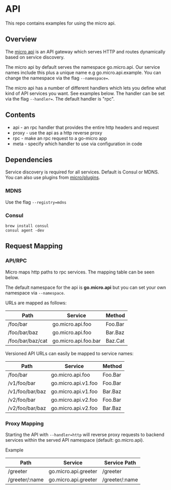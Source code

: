 # API

This repo contains examples for using the micro api.

## Overview

The [micro api](https://github.com/micro/micro/tree/master/api) is an API gateway which serves HTTP and routes dynamically based on service discovery.

The micro api by default serves the namespace go.micro.api. Our service names include this plus a unique name e.g go.micro.api.example. 
You can change the namespace via the flag `--namespace=`.

The micro api has a number of different handlers which lets you define what kind of API services you want. See examples below. The handler 
can be set via the flag `--handler=`. The default handler is "rpc".

## Contents

- api - an rpc handler that provides the entire http headers and request
- proxy - use the api as a http reverse proxy
- rpc - make an rpc request to a go-micro app
- meta - specify which handler to use via configuration in code

## Dependencies

Service discovery is required for all services. Default is Consul or MDNS. You can also use plugins from 
[micro/plugins](https://github.com/micro/go-plugins).

### MDNS

Use the flag `--registry=mdns`

### Consul

```
brew install consul
consul agent -dev
```

## Request Mapping

### API/RPC

Micro maps http paths to rpc services. The mapping table can be seen below.

The default namespace for the api is **go.micro.api** but you can set your own namespace via `--namespace`.

URLs are mapped as follows:

Path	|	Service	|	Method
----	|	----	|	----
/foo/bar	|	go.micro.api.foo	|	Foo.Bar
/foo/bar/baz	|	go.micro.api.foo	|	Bar.Baz
/foo/bar/baz/cat	|	go.micro.api.foo.bar	|	Baz.Cat

Versioned API URLs can easily be mapped to service names:

Path	|	Service	|	Method
----	|	----	|	----
/foo/bar	|	go.micro.api.foo	|	Foo.Bar
/v1/foo/bar	|	go.micro.api.v1.foo	|	Foo.Bar
/v1/foo/bar/baz	|	go.micro.api.v1.foo	|	Bar.Baz
/v2/foo/bar	|	go.micro.api.v2.foo	|	Foo.Bar
/v2/foo/bar/baz	|	go.micro.api.v2.foo	|	Bar.Baz

### Proxy Mapping

Starting the API with `--handler=http` will reverse proxy requests to backend services within the served API namespace (default: go.micro.api). 

Example

Path	|	Service	|	Service Path
---	|	---	|	---
/greeter	|	go.micro.api.greeter	|	/greeter
/greeter/:name	|	go.micro.api.greeter	|	/greeter/:name
